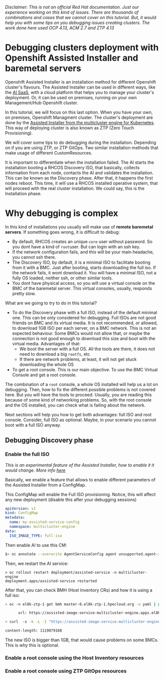 *Disclaimer: This is not an official Red Hat documentation. Just our experience working on this kind of issues. There are thousands of combinations and cases that we cannot cover on this tutorial. But, it would help you with some tips on you debugging issues creating clusters. The work done here used OCP 4.13, ACM 2.7 and ZTP 4.13*

# Debugging clusters deployment with Openshift Assisted Installer and baremetal servers

Openshift Assisted Installer is an installation method for different Openshift cluster's flavours. The Assisted Installer can be used in different ways, like the [AI SaaS](https://docs.openshift.com/container-platform/4.13/installing/installing_on_prem_assisted/installing-on-prem-assisted.html), with a cloud platform that helps you to manage your cluster's deployment. Or, it can be used on premises, running on your own Management/Hub Openshift cluster.

In this tutorial, we will focus on this last option. When you have your own, on premises, Openshift Managment cluster. The cluster's deployment are done by the [Assisted Installer from the multicluster engine for Kubernetes](https://cloud.redhat.com/blog/multicluster-engine-and-assisted-installer-integration-deploy-and-expand-clusters-easily). This way of deploying cluster is also known as ZTP (Zero Touch Provisioning). 

We will cover  some tips to do debugging during the installation. Depending on if you are using ZTP, or ZTP GitOps. Two similar installation methods that make usage of different CustomResources.

It is important to differentiate when the installation failed. The AI starts the installation booting a RHCOS Discovery ISO, that basically, collects information from each node, contacts the AI and validates the installation. This can be known as the Discovery phase. After that, it happens the first nodes reboot. This time, it will use a RHCOS installed operative system, that will proceed with the real cluster installation. We could say, this is the Installation phase.

# Why debugging is complex

In this kind of installations you usually will make use of **remote baremetal servers**. If something goes wrong, it is difficult to debug:
 * By default, RHCOS creates an unique `core` user without password. So you dont have a kind of `root`user. But can login with an ssh key.
 * If the network configuration fails, and this will be your main headache, you cannot ssh there. 
 * The Discovery ISO, by default, it is a minimal ISO to facilitate booting from it with a BMC. Just after booting, starts downloading the full iso. If the network fails, it wont download it. You will have a minimal ISO, not a fully OS loaded, neither ssh, or other similar tools.
 * You dont have physical access, so you will use a virtual console on the BMC of the baremetal server. This virtual consoles, usually, responds pretty slow.

What are we going to try to do in this tutorial?
 * To do the Discovery phase with a full ISO, instead of the default minimal one. This can be only considered for debugging. Full ISOs are not good friends on BMC and its virtual media. It is not recommended, or allowed, to download 1GB ISO per each server, on a BMC network. This is not an expected behaviour. Some BMCs would not allow that, or maybe the connection is not good enough to download this size and boot with the virtual media. Advantages of that:
   * We boot the server with a full OS. All the tools are there, it does not need to download a big `rootfs`, etc
   * If there are network problems, at least, it will not get stuck downloading the whole OS
 * To get a root console. This is our main objective. To use the BMC Virtual Console and get a root console.
 
The combination of a `root` console, a whole OS installed will help us a lot on debugging. Then, how to fix the different possible problems is not covered here. But you will have the tools to proceed. Usually, you are reading this because of some kind of networking problems. So, with the root console and the OS installed, you can check what is failing about the network.

Next sections will help you how to get both advantages: full ISO and root console. Consider, full ISO as optional. Maybe, in your scenario you cannot boot with a full ISO anyway. 

## Debugging Discovery phase


### Enable the full ISO 

*This is an experimental feature of the Assisted Installer, how to enable it it would change. More info [here](https://github.com/openshift/assisted-service/blob/master/docs/operator.md#specifying-environmental-variables-via-configmap)*

Basically, we enable a feature that allows to enable different parameters of the Assisted Installer from a ConfigMap.

This ConfigMap will enable the Full ISO provisioning. Notice, this will affect any new deployment (disable this after your debugging sessions)

```yaml
apiVersion: v1     
kind: ConfigMap                                                                
metadata:                                                                      
  name: my-assisted-service-config                                             
  namespace: multicluster-engine                                               
data:                                                                          
  ISO_IMAGE_TYPE: full-iso                                                                                            
```

Then enable AI to use this CM:

```bash
$> oc annotate --overwrite AgentServiceConfig agent unsupported.agent-install.openshift.io/assisted-service-configmap=my-assisted-service-config
```

Then, we restart the AI service:

```
> oc rollout restart deployment/assisted-service -n multicluster-engine
deployment.apps/assisted-service restarted

```

After that, you can check BMH (Host Inventory CRs) and how it is using a full iso:

```bash
> oc -n el8k-ztp-1 get bmh master-0.el8k-ztp-1.hpecloud.org -o yaml | grep url

      url: https://assisted-image-service-multicluster-engine.apps.el8k.hpecloud.org/images/ec54f476-6535-4672-b7b2-b06265bb79db?api_key=eyJhbGciOiJFUzI1NiIsInR5cCI6IkpXVCJ9.eyJpbmZyYV9lbnZfaWQiOiJlYzU0ZjQ3Ni02NTM1LTQ2NzItYjdiMi1iMDYyNjViYjc5ZGIifQ.7OynkZF4LFUnEVa6ju1d7cSWRIrzqVZBp_tTZLvjFSrmCmjdscVTUixUaSGt9AEKNONFZ3iC0H8MyJsky4fncg&arch=x86_64&type=full-iso&version=4.13 

> curl  -s -k -L -I "https://assisted-image-service-multicluster-engine.apps.el8k.hpecloud.org/images/ec54f476-6535-4672-b7b2-b06265bb79db?api_key=eyJhbGciOiJFUzI1NiIsInR5cCI6IkpXVCJ9.eyJpbmZyYV9lbnZfaWQiOiJlYzU0ZjQ3Ni02NTM1LTQ2NzItYjdiMi1iMDYyNjViYjc5ZGIifQ.7OynkZF4LFUnEVa6ju1d7cSWRIrzqVZBp_tTZLvjFSrmCmjdscVTUixUaSGt9AEKNONFZ3iC0H8MyJsky4fncg&arch=x86_64&type=full-iso&version=4.13" | grep content-length

content-length: 1119879168
```

The new ISO is bigger than 1GB, that would cause problems on some BMCs. This is why this is optional.

### Enable a root console using the Host Inventory resources

### Enable a root console using ZTP GitOps resources